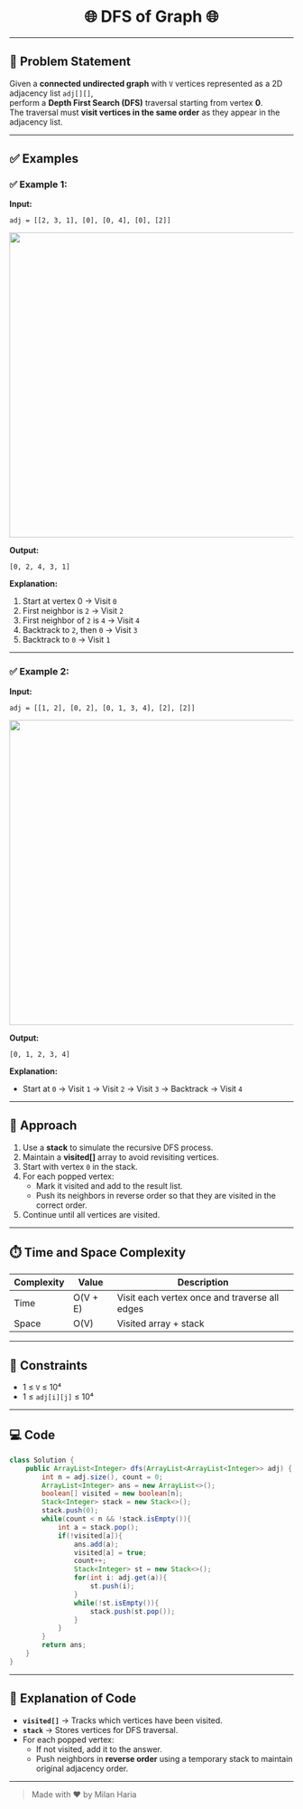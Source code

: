 <h1 align="center">🌐 DFS of Graph 🌐</h1>

---

## 📝 Problem Statement
Given a **connected undirected graph** with `V` vertices represented as a 2D adjacency list `adj[][]`,  
perform a **Depth First Search (DFS)** traversal starting from vertex **0**.  
The traversal must **visit vertices in the same order** as they appear in the adjacency list.

---

## ✅ Examples

### ✅ Example 1:

**Input:**  
```
adj = [[2, 3, 1], [0], [0, 4], [0], [2]]
```

<img src="https://media.geeksforgeeks.org/img-practice/prod/addEditProblem/700203/Web/Other/blobid0_1728647807.jpg" width="540"></img>

**Output:**
```
[0, 2, 4, 3, 1]
```

**Explanation:**  
1. Start at vertex 0 → Visit `0`  
2. First neighbor is `2` → Visit `2`  
3. First neighbor of `2` is `4` → Visit `4`  
4. Backtrack to `2`, then `0` → Visit `3`  
5. Backtrack to `0` → Visit `1`  

---


### ✅ Example 2:

**Input:**
```
adj = [[1, 2], [0, 2], [0, 1, 3, 4], [2], [2]]
```

<img src="https://media.geeksforgeeks.org/img-practice/prod/addEditProblem/700203/Web/Other/blobid1_1728648013.jpg" width="540"></img>

**Output:**
```
[0, 1, 2, 3, 4]
```

**Explanation:**  
- Start at `0` → Visit `1` → Visit `2` → Visit `3` → Backtrack → Visit `4`

---

## 🧠 Approach
1. Use a **stack** to simulate the recursive DFS process.  
2. Maintain a **visited[]** array to avoid revisiting vertices.  
3. Start with vertex `0` in the stack.  
4. For each popped vertex:  
   - Mark it visited and add to the result list.  
   - Push its neighbors in reverse order so that they are visited in the correct order.  
5. Continue until all vertices are visited.

---

## ⏱️ Time and Space Complexity
| Complexity | Value | Description |
|------------|-------|-------------|
| Time       | O(V + E) | Visit each vertex once and traverse all edges |
| Space      | O(V) | Visited array + stack |

---

## 🎯 Constraints
- 1 ≤ `V` ≤ 10⁴  
- 1 ≤ `adj[i][j]` ≤ 10⁴  

---

## 💻 Code
```java
class Solution {
    public ArrayList<Integer> dfs(ArrayList<ArrayList<Integer>> adj) {
        int n = adj.size(), count = 0;
        ArrayList<Integer> ans = new ArrayList<>();
        boolean[] visited = new boolean[n];
        Stack<Integer> stack = new Stack<>();
        stack.push(0);
        while(count < n && !stack.isEmpty()){
            int a = stack.pop();
            if(!visited[a]){
                ans.add(a);
                visited[a] = true;
                count++;
                Stack<Integer> st = new Stack<>();
                for(int i: adj.get(a)){
                    st.push(i);
                }
                while(!st.isEmpty()){
                    stack.push(st.pop());
                }
            }
        }
        return ans;
    }
}
```

---

## 📝 Explanation of Code

- **`visited[]`** → Tracks which vertices have been visited.
- **`stack`** → Stores vertices for DFS traversal.
- For each popped vertex:
    - If not visited, add it to the answer.
    - Push neighbors in **reverse order** using a temporary stack to maintain original adjacency order.

---

> Made with ❤️ by Milan Haria
